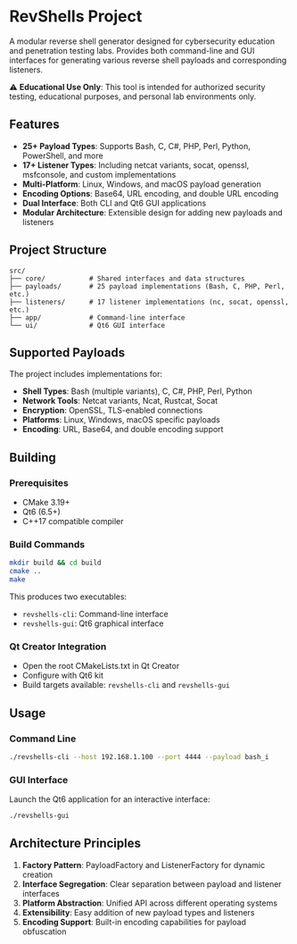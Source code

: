 # RevShells Project

A modular reverse shell generator designed for cybersecurity education and penetration testing labs. Provides both command-line and GUI interfaces for generating various reverse shell payloads and corresponding listeners.

⚠️ **Educational Use Only**: This tool is intended for authorized security testing, educational purposes, and personal lab environments only.

## Features

- **25+ Payload Types**: Supports Bash, C, C#, PHP, Perl, Python, PowerShell, and more
- **17+ Listener Types**: Including netcat variants, socat, openssl, msfconsole, and custom implementations
- **Multi-Platform**: Linux, Windows, and macOS payload generation
- **Encoding Options**: Base64, URL encoding, and double URL encoding
- **Dual Interface**: Both CLI and Qt6 GUI applications
- **Modular Architecture**: Extensible design for adding new payloads and listeners

## Project Structure

```
src/
├── core/           # Shared interfaces and data structures
├── payloads/       # 25 payload implementations (Bash, C, PHP, Perl, etc.)
├── listeners/      # 17 listener implementations (nc, socat, openssl, etc.)
├── app/            # Command-line interface
└── ui/             # Qt6 GUI interface
```

## Supported Payloads

The project includes implementations for:
- **Shell Types**: Bash (multiple variants), C, C#, PHP, Perl, Python
- **Network Tools**: Netcat variants, Ncat, Rustcat, Socat
- **Encryption**: OpenSSL, TLS-enabled connections
- **Platforms**: Linux, Windows, macOS specific payloads
- **Encoding**: URL, Base64, and double encoding support

## Building

### Prerequisites
- CMake 3.19+
- Qt6 (6.5+)
- C++17 compatible compiler

### Build Commands
```bash
mkdir build && cd build
cmake ..
make
```

This produces two executables:
- `revshells-cli`: Command-line interface
- `revshells-gui`: Qt6 graphical interface

### Qt Creator Integration
- Open the root CMakeLists.txt in Qt Creator
- Configure with Qt6 kit
- Build targets available: `revshells-cli` and `revshells-gui`

## Usage

### Command Line
```bash
./revshells-cli --host 192.168.1.100 --port 4444 --payload bash_i
```

### GUI Interface
Launch the Qt6 application for an interactive interface:
```bash
./revshells-gui
```

## Architecture Principles

1. **Factory Pattern**: PayloadFactory and ListenerFactory for dynamic creation
2. **Interface Segregation**: Clear separation between payload and listener interfaces
3. **Platform Abstraction**: Unified API across different operating systems
4. **Extensibility**: Easy addition of new payload types and listeners
5. **Encoding Support**: Built-in encoding capabilities for payload obfuscation